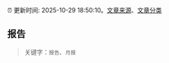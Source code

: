 :alarm_clock: 更新时间: 2025-10-29 18:50:10。[文章来源](/README.md)、[文章分类](/TAGS.md)

## 报告


> 关键字：`报告`、`月报`



